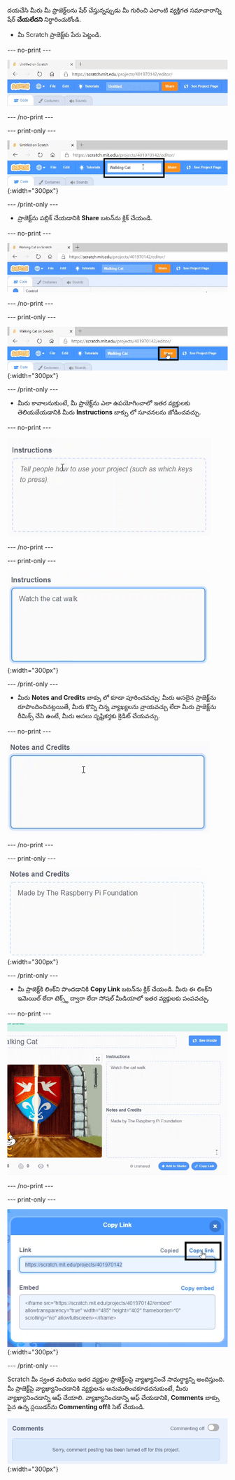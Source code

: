 దయచేసి మీరు మీ ప్రాజెక్ట్‌లను షేర్ చేస్తున్నప్పుడు మీ గురించి ఎలాంటి వ్యక్తిగత సమాచారాన్ని షేర్ **చేయలేదని** నిర్ధారించుకోండి.

- మీ Scratch ప్రాజెక్ట్‌కు పేరు పెట్టండి.

--- no-print ---

![ప్రాజెక్ట్ కి పేరు పెట్టడానికి, Changing "Untitled" to "Walking Cat" స్క్రీన్ పై భాగంలో, నారింజ రంగు 'Share' బటన్ కు ఎడమ వైపు గల బాక్సు.](images/name_file.gif)

--- /no-print ---

--- print-only ---

![స్క్రీన్ పైభాగంలో ఉన్న నారింజ రంగు 'Share' బటన్‌కు ఎడమవైపున 'Walking Cat' అనే కొత్త పేరుతో ప్రాజెక్ట్ నేమ్ బాక్సు హైలైట్ చేయబడింది.](images/name_file.png){:width="300px"}

--- /print-only ---

- ప్రాజెక్ట్‌ను పబ్లిక్ చేయడానికి **Share** బటన్‌ను క్లిక్ చేయండి.

--- no-print ---

![స్క్రీన్ పైభాగంలో ఉన్న నారింజ రంగు 'Share' బటన్‌ను క్లిక్ చేయడం. అప్పుడు, " Your project is now shared " అని సందేశం కనిపిస్తుంది](images/share.gif)

--- /no-print ---

--- print-only ---

![స్క్రీన్ పైభాగంలో ఉన్న నారింజ రంగు 'Share' బటన్ హైలైట్ చేయబడింది.](images/share.png){:width="300px"}

--- /print-only ---

- మీరు కావాలనుకుంటే, మీ ప్రాజెక్ట్‌ను ఎలా ఉపయోగించాలో ఇతర వ్యక్తులకు తెలియజేయడానికి మీరు **Instructions** బాక్సు లో సూచనలను జోడించవచ్చు.

--- no-print ---

!['Instructions' బాక్సులో "Watch the cat walk" ని టైప్ చేయడం.](images/add_instructions.gif)

--- /no-print ---

--- print-only ---

!['Instructions' బాక్సు, టైపు చేయబడిన "Watch the cat walk" చూపుతుంది.](images/add_instructions.png){:width="300px"}

--- /print-only ---

- మీరు **Notes and Credits** బాక్సు లో కూడా పూరించవచ్చు: మీరు అసలైన ప్రాజెక్ట్‌ను రూపొందించినట్లయితే, మీరు కొన్ని చిన్న వ్యాఖ్యలను వ్రాయవచ్చు లేదా మీరు ప్రాజెక్ట్‌ను రీమిక్స్ చేసి ఉంటే, మీరు అసలు సృష్టికర్తకు క్రెడిట్ చేయవచ్చు.

--- no-print ---

!["Made by The Raspberry Pi Foundation" ను 'Notes and Credits' బాక్సులో టైప్ చేయడం.](images/notes_and_credits.gif)

--- /no-print ---

--- print-only ---

!['Notes and Credits' బాక్సు, టైప్ చేయబడిన "Made by The Raspberry Pi Foundation" ను చూపుతుంది.](images/notes_and_credits.png){:width="300px"}

--- /print-only ---

- మీ ప్రాజెక్ట్‌కి లింక్‌ని పొందడానికి **Copy Link** బటన్‌ను క్లిక్ చేయండి. మీరు ఈ లింక్‌ని ఇమెయిల్ లేదా టెక్స్ట్ ద్వారా లేదా సోషల్ మీడియాలో ఇతర వ్యక్తులకు పంపవచ్చు.

--- no-print ---

!['Copy Link'పై క్లిక్ చేయడం ద్వారా, 'Copy Link' డైలాగ్ బాక్స్ తెరవబడుతుంది. ఆపై, డైలాగ్ బాక్స్‌లో, 'Link' కింద URLను హైలైట్ చేసి, 'Copy link'ని ఎంచుకోండి.](images/copy_link.gif)

--- /no-print ---

--- print-only ---

!['Copy Link' డైలాగ్ బాక్స్‌లో 'Copy link' బటన్ హైలైట్ చేయబడింది.](images/copy_link.png){:width="300px"}

--- /print-only ---

Scratch మీ స్వంత మరియు ఇతర వ్యక్తుల ప్రాజెక్ట్‌లపై వ్యాఖ్యానించే సామర్థ్యాన్ని అందిస్తుంది. మీ ప్రాజెక్ట్‌పై వ్యాఖ్యానించడానికి వ్యక్తులను అనుమతించకూడదనుకుంటే, మీరు వ్యాఖ్యానించడాన్ని ఆఫ్ చేయాలి. వ్యాఖ్యానించడాన్ని ఆఫ్ చేయడానికి, **Comments** బాక్సు పైన ఉన్న స్లయిడర్‌ను **Commenting off**కి సెట్ చేయండి.

!['Comments' బాక్సు పైన ఉన్న స్లయిడర్ 'Commenting off' స్థానంలో ఉంది. "Sorry, comment posting has been turned off for this project." అనే సందేశం చూపబడింది](images/comments-off.png){:width="300px"}
